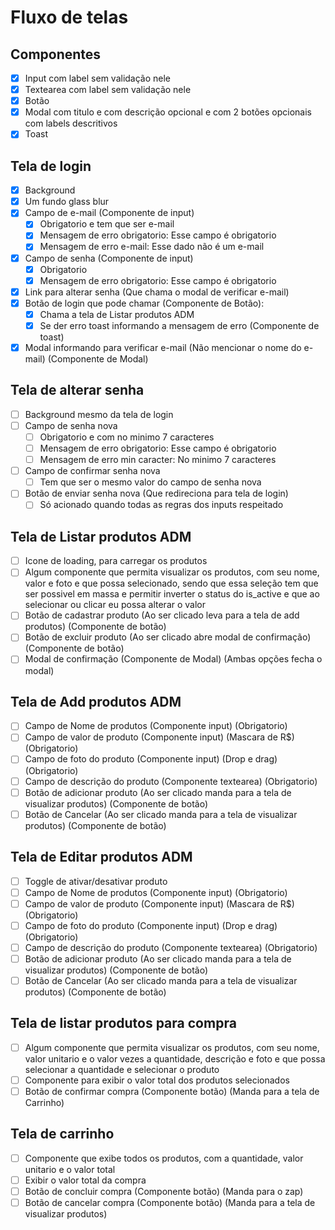 # Fluxo de telas

## Componentes
-  [x] Input com label sem validação nele 
- [x] Textearea com label sem validação nele 
- [x] Botão 
- [x] Modal com titulo e com descrição opcional e com 2 botões opcionais com labels descritivos
- [x] Toast

## Tela de login
- [x] Background
- [x] Um fundo glass blur
- [x] Campo de e-mail (Componente de input)
  - [x] Obrigatorio e tem que ser e-mail
  - [x] Mensagem de erro obrigatorio: Esse campo é obrigatorio
  - [x] Mensagem de erro e-mail: Esse dado não é um e-mail
- [x] Campo de senha (Componente de input)
  - [x] Obrigatorio
  - [x] Mensagem de erro obrigatorio: Esse campo é obrigatorio
- [x] Link para alterar senha (Que chama o modal de verificar e-mail)
- [x] Botão de login que pode chamar (Componente de Botão):
  - [x] Chama a tela de Listar produtos ADM
  - [x] Se der erro toast informando a mensagem de erro (Componente de toast)
- [x] Modal informando para verificar e-mail (Não mencionar o nome do e-mail) (Componente de Modal)

## Tela de alterar senha
- [ ] Background mesmo da tela de login
- [ ] Campo de senha nova
  - [ ] Obrigatorio e com no minimo 7 caracteres
  - [ ] Mensagem de erro obrigatorio: Esse campo é obrigatorio
  - [ ] Mensagem de erro min caracter: No minimo 7 caracteres
- [ ] Campo de confirmar senha nova
  - [ ] Tem que ser o mesmo valor do campo de senha nova 
- [ ] Botão de enviar senha nova (Que redireciona para tela de login)
  - [ ] Só acionado quando todas as regras dos inputs respeitado

## Tela de Listar produtos ADM
- [ ] Icone de loading, para carregar os produtos
- [ ] Algum componente que permita visualizar os produtos, com seu nome, valor e foto e que possa selecionado, sendo que essa seleção tem que ser possivel em massa e permitir inverter o status do is_active e que ao selecionar ou clicar eu possa alterar o valor 
- [ ] Botão de cadastrar produto (Ao ser clicado leva para a tela de add produtos) (Componente de botão)
- [ ] Botão de excluir produto (Ao ser clicado abre modal de confirmação) (Componente de botão)
- [ ] Modal de confirmação (Componente de Modal) (Ambas opções fecha o modal)

## Tela de Add produtos ADM
- [ ] Campo de Nome de produtos (Componente input) (Obrigatorio)
- [ ] Campo de valor de produto (Componente input) (Mascara de R$) (Obrigatorio)
- [ ] Campo de foto do produto (Componente input) (Drop e drag) (Obrigatorio)
- [ ] Campo de descrição do produto (Componente textearea) (Obrigatorio)
- [ ] Botão de adicionar produto (Ao ser clicado manda para a tela de visualizar produtos) (Componente de botão)
- [ ] Botão de Cancelar (Ao ser clicado manda para a tela de visualizar produtos) (Componente de botão)

## Tela de Editar produtos ADM
- [ ] Toggle de ativar/desativar produto
- [ ] Campo de Nome de produtos (Componente input) (Obrigatorio)
- [ ] Campo de valor de produto (Componente input) (Mascara de R$) (Obrigatorio)
- [ ] Campo de foto do produto (Componente input) (Drop e drag) (Obrigatorio)
- [ ] Campo de descrição do produto (Componente textearea) (Obrigatorio)
- [ ] Botão de adicionar produto (Ao ser clicado manda para a tela de visualizar produtos) (Componente de botão)
- [ ] Botão de Cancelar (Ao ser clicado manda para a tela de visualizar produtos) (Componente de botão)

## Tela de listar produtos para compra
- [ ] Algum componente que permita visualizar os produtos, com seu nome, valor unitario e o valor vezes a quantidade, descrição e foto e que possa selecionar a quantidade e selecionar o produto
- [ ] Componente para exibir o valor total dos produtos selecionados
- [ ] Botão de confirmar compra (Componente botão) (Manda para a tela de Carrinho)

## Tela de carrinho
- [ ] Componente que exibe todos os produtos, com a quantidade, valor unitario e o valor total
- [ ] Exibir o valor total da compra
- [ ] Botão de concluir compra (Componente botão) (Manda para o zap)
- [ ] Botão de cancelar compra (Componente botão) (Manda para a tela de visualizar produtos)
